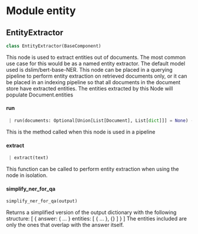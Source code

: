 <a name="entity"></a>
# Module entity

<a name="entity.EntityExtractor"></a>
## EntityExtractor

```python
class EntityExtractor(BaseComponent)
```

This node is used to extract entities out of documents.
The most common use case for this would be as a named entity extractor.
The default model used is dslim/bert-base-NER.
This node can be placed in a querying pipeline to perform entity extraction on retrieved documents only,
or it can be placed in an indexing pipeline so that all documents in the document store have extracted entities.
The entities extracted by this Node will populate Document.entities

<a name="entity.EntityExtractor.run"></a>
#### run

```python
 | run(documents: Optional[Union[List[Document], List[dict]]] = None) -> Tuple[Dict, str]
```

This is the method called when this node is used in a pipeline

<a name="entity.EntityExtractor.extract"></a>
#### extract

```python
 | extract(text)
```

This function can be called to perform entity extraction when using the node in isolation.

<a name="entity.simplify_ner_for_qa"></a>
#### simplify\_ner\_for\_qa

```python
simplify_ner_for_qa(output)
```

Returns a simplified version of the output dictionary
with the following structure:
[
    { 
        answer: { ... }
        entities: [ { ... }, {} ]
    }
]
The entities included are only the ones that overlap with
the answer itself.

